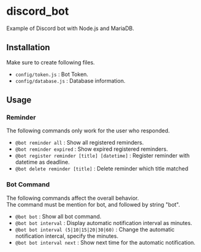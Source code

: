 # discord_bot
Example of Discord bot with Node.js and MariaDB.

## Installation
Make sure to create following files.
* `config/token.js` : Bot Token.
* `config/database.js` : Database information.

## Usage

### Reminder
The following commands only work for the user who responded.
* ``@bot reminder all`` : Show all registered reminders.
* ``@bot reminder expired`` : Show expired registered reminders.
* ``@bot register reminder [title] [datetime]`` : Register reminder with datetime as deadline.
* ``@bot delete reminder [title]`` : Delete reminder which title matched

### Bot Command
The following commands affect the overall behavior.  
The command must be mention for bot, and followed by string "bot".
* ``@bot bot`` : Show all bot command.
* ``@bot bot interval`` : Display automatic notification interval as minutes.
* ``@bot bot interval (5|10|15|20|30|60)`` : Change the automatic notification intercal, specify the minutes.
* ``@bot bot interval next`` : Show next time for the automatic notification.
